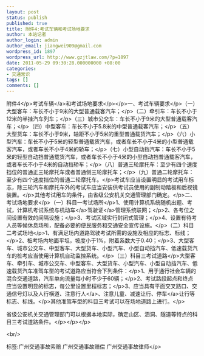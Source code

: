 ```yaml
---
layout: post
status: publish
published: true
title: 附件4:考试车辆和考试场地要求
author: 本站记者
author_login: admin
author_email: jiangwei909@gmail.com
wordpress_id: 1897
wordpress_url: http://www.gzjtlaw.com/?p=1897
date: 2011-05-29 09:30:28.000000000 +08:00
categories:
- 交通常识
tags: []
comments: []
---
```

<p>附件4<&#47;p>考试<a>车辆<&#47;a>和考试场地要求<&#47;p><&#47;p>一、考试车辆要求<&#47;p>（一）大型客车：车长不小于9米的大型普通载客汽车；<&#47;p>（二）牵引车：车长不小于12米的半挂汽车列车；<&#47;p>（三）城市公交车：车长不小于9米的大型普通载客汽车；<&#47;p>（四）中型客车：车长不小于5.8米的中型普通载客汽车；<&#47;p>（五）大型货车：车长不小于9米，轴距不小于5米的重型普通载货汽车；<&#47;p>（六）小型汽车：车长不小于5米的轻型普通载货汽车，或者车长不小于4米的小型普通载客汽车，或者车长不小于4米的轿车；<&#47;p>（七）小型自动挡汽车：车长不小于5米的轻型自动挡普通载货汽车，或者车长不小于4米的小型自动挡普通载客汽车，或者车长不小于4米的自动挡轿车；<&#47;p>（八）普通三轮摩托车：至少有四个速度挡位的普通正三轮摩托车或者普通侧三轮摩托车；<&#47;p>（九）普通二轮摩托车：至少有四个速度挡位的普通二轮摩托车。<&#47;p>考试车应当设置明显的考试用车标志，除三轮汽车和摩托车外的考试车应当安装供考试员使用的副制动踏板和后视镜装置。<&#47;p>其他考试用车的条件，由省级公安机关交通管理部门确定。<&#47;p>二、考试场地要求<&#47;p>（一）科目一考试场所<&#47;p>1、使用计算机系统随机出题、考试，计算机考试系统与<a>机动车<&#47;a><a>驾驶证<&#47;a>管理系统联网；<&#47;p>2、各考位之间设置有效的间隔设施；<&#47;p>3、考试区域实行封闭式管理；<&#47;p>4、设置有待考人员等候休息场所，配备必要的便民服务和交通安全宣传设施。<&#47;p>（二）科目二考试场地<&#47;p>1、有满足场内道路驾驶考试所需的设施及相应的标志、标线； <&#47;p>2、桩考场内地面平坦，坡度小于1%，附着系数大于0.40；<&#47;p>3、大型客车、城市公交车、中型客车、大型货车、小型汽车、小型自动挡汽车、低速载货汽车的桩考应当使用计算机自动监控系统。<&#47;p>（三）科目三考试道路<&#47;p>大型客车、牵引车、城市公交车、中型客车、大型货车、小型汽车、小型自动挡汽车、低速载货汽车准驾车型的考试道路应当符合下列条件：<&#47;p>1、用于通行社会车辆的混合交通道路，汽车单向流量每小时不少于60辆；<&#47;p>2、考试路段起点和终点应当设置明显的标志，每公里设置里程标志；<&#47;p>3、应当具有平面交叉路口、交通信号灯以及人行横道、注意<a>行人<&#47;a>、注意儿童、减速让行、<a>停车<&#47;a>让行等标志、标线。<&#47;p>其他准驾车型的科目三考试可以在场地道路上进行。<&#47;p><p>省级公安机关交通管理部门可以根据本地实际，确定山区、涵洞、隧道等特点的科目三考试道路条件。<&#47;p><&#47;p><&#47;p><br&#47;><p>标签:广州交通事故索赔 广州交通事故赔偿 广州交通事故律师<&#47;p>
